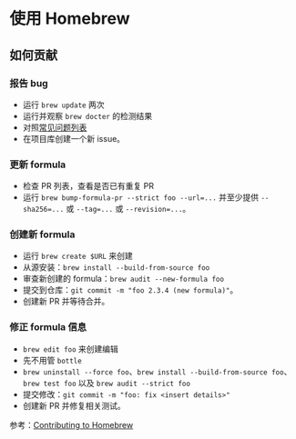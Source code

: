 # 使用 Homebrew

## 如何贡献

### 报告 bug

- 运行 ``brew update`` 两次
- 运行并观察 ``brew docter`` 的检测结果
- 对照[常见问题列表](http://docs.brew.sh/Troubleshooting.html)
- 在项目库创建一个新 issue。

### 更新 formula

- 检查 PR 列表，查看是否已有重复 PR
- 运行 ``brew bump-formula-pr --strict foo --url=...`` 并至少提供 ``--sha256=...`` 或 ``--tag=...``  或 ``--revision=...``。

### 创建新 formula

- 运行 ``brew create $URL`` 来创建
- 从源安装：``brew install --build-from-source foo``
- 审查新创建的 formula：``brew audit --new-formula foo``
- 提交到仓库：``git commit -m "foo 2.3.4 (new formula)"``。
- 创建新 PR 并等待合并。

### 修正 formula 信息

- ``brew edit foo`` 来创建编辑
- 先不用管 ``bottle``
- ``brew uninstall --force foo``、``brew install --build-from-source foo``、``brew test foo`` 以及 ``brew audit --strict foo``
- 提交修改：``git commit -m "foo: fix <insert details>"``
- 创建新 PR 并修复相关测试。

参考：[Contributing to Homebrew](https://github.com/Homebrew/homebrew-core/blob/master/CONTRIBUTING.md)

